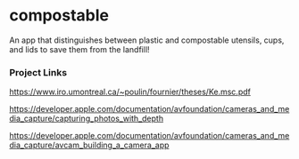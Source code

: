 # compostable
An app that distinguishes between plastic and compostable utensils, cups, and lids to save them from the landfill!

### Project Links

https://www.iro.umontreal.ca/~poulin/fournier/theses/Ke.msc.pdf

https://developer.apple.com/documentation/avfoundation/cameras_and_media_capture/capturing_photos_with_depth

https://developer.apple.com/documentation/avfoundation/cameras_and_media_capture/avcam_building_a_camera_app

